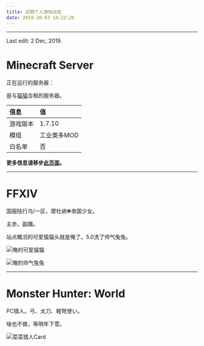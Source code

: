 ```yaml
---
title: 近期个人游戏动态
date: 2019-10-03 14:22:20
---
```


---

Last edit: 2 Dec, 2019.

# Minecraft Server

正在运行的服务器：

是与[猫猫](https://www.weibo.com/u/5164803537?refer_flag=1005050005)合租的服务器。

| 信息 | 值 |
| :--- | :----  |
| 游戏版本 | 1.7.10 |
| 模组 | 工业类多MOD|
| 白名单 | 否 |

**更多信息请移步[此页面](../2019/11/12/McServerS3Info)。**

---

# FFXIV

国服陆行鸟/一区，摩杜纳❃帝国少女。

主赤，副踊。

站点概况的可爱猫猫头就是俺了。5.0洗了帅气兔兔。

![俺的可爱猫猫](https://i.loli.net/2019/10/04/orY2ZsdH3xeKqpz.png)

![俺的帅气兔兔](https://i.loli.net/2019/11/13/2WvmD53hfE4IHbF.png)

---

# Monster Hunter: World

PC猎人。弓、太刀、軽弩使い。

啥也不做，等明年下雪。

![菜菜猎人Card](https://steamuserimages-a.akamaihd.net/ugc/784114509690780660/E259CEAAA8E824A7F418FD81BC45742CC2A30588/)